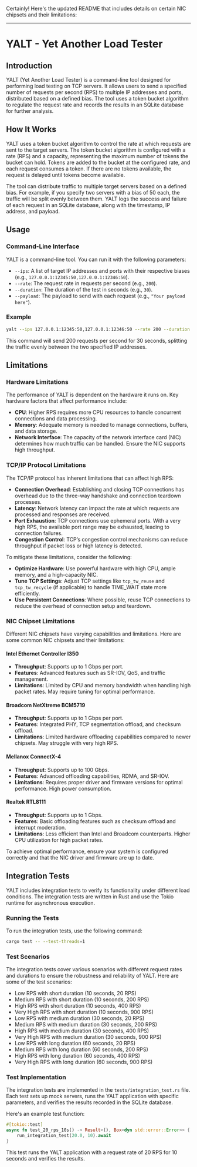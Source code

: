 Certainly! Here's the updated README that includes details on certain NIC chipsets and their limitations:

---

# YALT - Yet Another Load Tester

## Introduction

YALT (Yet Another Load Tester) is a command-line tool designed for performing load testing on TCP servers. It allows users to send a specified number of requests per second (RPS) to multiple IP addresses and ports, distributed based on a defined bias. The tool uses a token bucket algorithm to regulate the request rate and records the results in an SQLite database for further analysis.

## How It Works

YALT uses a token bucket algorithm to control the rate at which requests are sent to the target servers. The token bucket algorithm is configured with a rate (RPS) and a capacity, representing the maximum number of tokens the bucket can hold. Tokens are added to the bucket at the configured rate, and each request consumes a token. If there are no tokens available, the request is delayed until tokens become available.

The tool can distribute traffic to multiple target servers based on a defined bias. For example, if you specify two servers with a bias of 50 each, the traffic will be split evenly between them. YALT logs the success and failure of each request in an SQLite database, along with the timestamp, IP address, and payload.

## Usage

### Command-Line Interface

YALT is a command-line tool. You can run it with the following parameters:

- `--ips`: A list of target IP addresses and ports with their respective biases (e.g., `127.0.0.1:12345:50,127.0.0.1:12346:50`).
- `--rate`: The request rate in requests per second (e.g., `200`).
- `--duration`: The duration of the test in seconds (e.g., `30`).
- `--payload`: The payload to send with each request (e.g., `"Your payload here"`).

### Example

```sh
yalt --ips 127.0.0.1:12345:50,127.0.0.1:12346:50 --rate 200 --duration 30 --payload "Test payload"
```

This command will send 200 requests per second for 30 seconds, splitting the traffic evenly between the two specified IP addresses.

## Limitations

### Hardware Limitations

The performance of YALT is dependent on the hardware it runs on. Key hardware factors that affect performance include:

- **CPU**: Higher RPS requires more CPU resources to handle concurrent connections and data processing.
- **Memory**: Adequate memory is needed to manage connections, buffers, and data storage.
- **Network Interface**: The capacity of the network interface card (NIC) determines how much traffic can be handled. Ensure the NIC supports high throughput.

### TCP/IP Protocol Limitations

The TCP/IP protocol has inherent limitations that can affect high RPS:

- **Connection Overhead**: Establishing and closing TCP connections has overhead due to the three-way handshake and connection teardown processes.
- **Latency**: Network latency can impact the rate at which requests are processed and responses are received.
- **Port Exhaustion**: TCP connections use ephemeral ports. With a very high RPS, the available port range may be exhausted, leading to connection failures.
- **Congestion Control**: TCP’s congestion control mechanisms can reduce throughput if packet loss or high latency is detected.

To mitigate these limitations, consider the following:

- **Optimize Hardware**: Use powerful hardware with high CPU, ample memory, and a high-capacity NIC.
- **Tune TCP Settings**: Adjust TCP settings like `tcp_tw_reuse` and `tcp_tw_recycle` (if applicable) to handle TIME_WAIT state more efficiently.
- **Use Persistent Connections**: Where possible, reuse TCP connections to reduce the overhead of connection setup and teardown.

### NIC Chipset Limitations

Different NIC chipsets have varying capabilities and limitations. Here are some common NIC chipsets and their limitations:

#### Intel Ethernet Controller I350

- **Throughput**: Supports up to 1 Gbps per port.
- **Features**: Advanced features such as SR-IOV, QoS, and traffic management.
- **Limitations**: Limited by CPU and memory bandwidth when handling high packet rates. May require tuning for optimal performance.

#### Broadcom NetXtreme BCM5719

- **Throughput**: Supports up to 1 Gbps per port.
- **Features**: Integrated PHY, TCP segmentation offload, and checksum offload.
- **Limitations**: Limited hardware offloading capabilities compared to newer chipsets. May struggle with very high RPS.

#### Mellanox ConnectX-4

- **Throughput**: Supports up to 100 Gbps.
- **Features**: Advanced offloading capabilities, RDMA, and SR-IOV.
- **Limitations**: Requires proper driver and firmware versions for optimal performance. High power consumption.

#### Realtek RTL8111

- **Throughput**: Supports up to 1 Gbps.
- **Features**: Basic offloading features such as checksum offload and interrupt moderation.
- **Limitations**: Less efficient than Intel and Broadcom counterparts. Higher CPU utilization for high packet rates.

To achieve optimal performance, ensure your system is configured correctly and that the NIC driver and firmware are up to date.

## Integration Tests

YALT includes integration tests to verify its functionality under different load conditions. The integration tests are written in Rust and use the Tokio runtime for asynchronous execution.

### Running the Tests

To run the integration tests, use the following command:

```sh
cargo test -- --test-threads=1
```

### Test Scenarios

The integration tests cover various scenarios with different request rates and durations to ensure the robustness and reliability of YALT. Here are some of the test scenarios:

- Low RPS with short duration (10 seconds, 20 RPS)
- Medium RPS with short duration (10 seconds, 200 RPS)
- High RPS with short duration (10 seconds, 400 RPS)
- Very High RPS with short duration (10 seconds, 900 RPS)
- Low RPS with medium duration (30 seconds, 20 RPS)
- Medium RPS with medium duration (30 seconds, 200 RPS)
- High RPS with medium duration (30 seconds, 400 RPS)
- Very High RPS with medium duration (30 seconds, 900 RPS)
- Low RPS with long duration (60 seconds, 20 RPS)
- Medium RPS with long duration (60 seconds, 200 RPS)
- High RPS with long duration (60 seconds, 400 RPS)
- Very High RPS with long duration (60 seconds, 900 RPS)

### Test Implementation

The integration tests are implemented in the `tests/integration_test.rs` file. Each test sets up mock servers, runs the YALT application with specific parameters, and verifies the results recorded in the SQLite database.

Here's an example test function:

```rust
#[tokio::test]
async fn test_20_rps_10s() -> Result<(), Box<dyn std::error::Error>> {
    run_integration_test(20.0, 10).await
}
```

This test runs the YALT application with a request rate of 20 RPS for 10 seconds and verifies the results.

